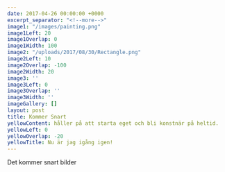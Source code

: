```yaml
---
date: 2017-04-26 00:00:00 +0000
excerpt_separator: "<!--more-->"
image1: "/images/painting.png"
image1Left: 20
image1Overlap: 0
image1Width: 100
image2: "/uploads/2017/08/30/Rectangle.png"
image2Left: 10
image2Overlap: -100
image2Width: 20
image3: ''
image3Left: 0
image3Overlap: ''
image3Width: ''
imageGallery: []
layout: post
title: Kommer Snart
yellowContent: håller på att starta eget och bli konstnär på heltid.
yellowLeft: 0
yellowOverlap: -20
yellowTitle: Nu är jag igång igen!
---
```

<!--more-->

Det kommer snart bilder